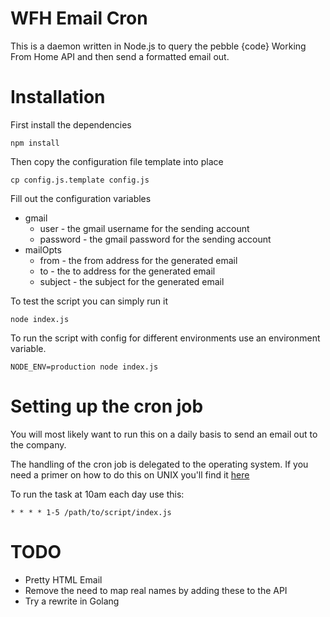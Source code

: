 # WFH Email Cron

This is a daemon written in Node.js to query the pebble {code} Working From Home API and then send a formatted email out.

# Installation

First install the dependencies

    npm install
    

Then copy the configuration file template into place

    cp config.js.template config.js

Fill out the configuration variables

* gmail
  * user - the gmail username for the sending account
  * password - the gmail password for the sending account
* mailOpts
  * from - the from address for the generated email
  * to - the to address for the generated email
  * subject - the subject for the generated email

To test the script you can simply run it

    node index.js

To run the script with config for different environments use an environment variable. 

    NODE_ENV=production node index.js

# Setting up the cron job

You will most likely want to run this on a daily basis to send an email out to the company.

The handling of the cron job is delegated to the operating system. If you need a primer on how to do this on UNIX you'll find it [here][1]

To run the task at 10am each day use this:

    * * * * 1-5 /path/to/script/index.js 


# TODO

* Pretty HTML Email
* Remove the need to map real names by adding these to the API
* Try a rewrite in Golang

[1]: http://www.cyberciti.biz/faq/how-do-i-add-jobs-to-cron-under-linux-or-unix-oses/



